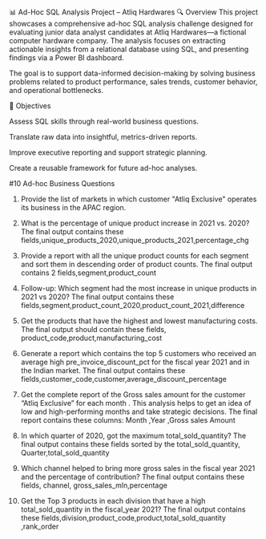 📊 Ad-Hoc SQL Analysis Project – Atliq Hardwares
🔍 Overview
This project showcases a comprehensive ad-hoc SQL analysis challenge designed for evaluating junior data analyst candidates at Atliq Hardwares—a fictional computer hardware company. The analysis focuses on extracting actionable insights from a relational database using SQL, and presenting findings via a Power BI dashboard.

The goal is to support data-informed decision-making by solving business problems related to product performance, sales trends, customer behavior, and operational bottlenecks.

🎯 Objectives

Assess SQL skills through real-world business questions.

Translate raw data into insightful, metrics-driven reports.

Improve executive reporting and support strategic planning.

Create a reusable framework for future ad-hoc analyses.

  #10 Ad-hoc Business Questions

1.  Provide the list of markets in which customer  "Atliq  Exclusive"  operates its 
business in the  APAC  region.

2.  What is the percentage of unique product increase in 2021 vs. 2020? The 
final output contains these fields,unique_products_2020,unique_products_2021,percentage_chg

3.  Provide a report with all the unique product counts for each  segment  and 
sort them in descending order of product counts. The final output contains 
2 fields,segment,product_count

4.  Follow-up: Which segment had the most increase in unique products in 
2021 vs 2020? The final output contains these fields,segment,product_count_2020,product_count_2021,difference

5.  Get the products that have the highest and lowest manufacturing costs. 
The final output should contain these fields, 
product_code,product,manufacturing_cost

6.  Generate a report which contains the top 5 customers who received an 
average high  pre_invoice_discount_pct  for the  fiscal  year 2021  and in the 
Indian  market. The final output contains these fields,customer_code,customer,average_discount_percentage

7.  Get the complete report of the Gross sales amount for the customer  “Atliq 
Exclusive”  for each month  .  This analysis helps to  get an idea of low and 
high-performing months and take strategic decisions. 
The final report contains these columns: Month ,Year ,Gross sales Amount

8.  In which quarter of 2020, got the maximum total_sold_quantity? The final 
output contains these fields sorted by the total_sold_quantity, Quarter,total_sold_quantity

9.  Which channel helped to bring more gross sales in the fiscal year 2021 
and the percentage of contribution?  The final output  contains these fields, 
channel, gross_sales_mln,percentage

10.  Get the Top 3 products in each division that have a high 
total_sold_quantity in the fiscal_year 2021? The final output contains these 
fields,division,product_code,product,total_sold_quantity ,rank_order
